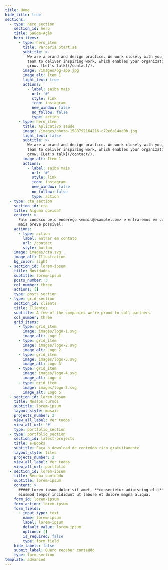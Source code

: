 ```yaml
---
title: Home
hide_title: true
sections:
  - type: hero_section
    section_id: hero
    title: Saúde+Ação
    hero_items:
      - type: hero_item
        title: Parceria Start.se
        subtitle: >-
          We are a brand and design practice. We work closely with you, your
          team to deliver inspiring work, which enables your organization to
          grow. [Let's talk](/contact/).
        image: /images/bg-app.jpg
        image_alt: Item 1
        light_text: true
        actions:
          - label: saiba mais
            url: '#'
            style: link
            icon: instagram
            new_window: false
            no_follow: false
            type: action
      - type: hero_item
        title: Aplicativo saúde
        image: /images/photo-1588792164216-c72e6a14ae0b.jpg
        light_text: false
        subtitle: >-
          We are a brand and design practice. We work closely with you, your
          team to deliver inspiring work, which enables your organization to
          grow. [Let's talk](/contact/).
        image_alt: Item 1
        actions:
          - label: saiba mais
            url: '#'
            style: link
            icon: instagram
            new_window: false
            no_follow: false
            type: action
  - type: cta_section
    section_id: cta
    title: Alguma dúvida?
    content: >
      Fale conosco pelo endereço <email@example.com> e entraremos em contato o
      mais breve possível!
    actions:
      - type: action
        label: entrar em contato
        url: /contact
        style: button
    image: images/cta.svg
    image_alt: Illustration
    bg_color: light
  - section_id: lorem-ipsum
    title: Novidades
    subtitle: lorem-ipsum
    posts_number: 3
    col_number: three
    actions: []
    type: posts_section
  - type: grid_section
    section_id: clients
    title: Clientes
    subtitle: A few of the companies we're proud to call partners
    col_number: three
    grid_items:
      - type: grid_item
        image: images/logo-1.svg
        image_alt: Logo 1
      - type: grid_item
        image: images/logo-2.svg
        image_alt: Logo 2
      - type: grid_item
        image: images/logo-3.svg
        image_alt: Logo 3
      - type: grid_item
        image: images/logo-4.svg
        image_alt: Logo 4
      - type: grid_item
        image: images/logo-5.svg
        image_alt: Logo 5
  - section_id: lorem-ipsum
    title: Nossos cursos
    subtitle: lorem-ipsum
    layout_style: mosaic
    projects_number: 2
    view_all_label: Ver todos
    view_all_url: '#'
    type: portfolio_section
  - type: portfolio_section
    section_id: latest-projects
    title: e-Books
    subtitle: Faça o download de conteúdo rico gratuitamente
    layout_style: tiles
    projects_number: 2
    view_all_label: Ver todos
    view_all_url: portfolio
  - section_id: lorem-ipsum
    title: Receba conteúdo
    subtitle: lorem-ipsum
    content: >
      ##### Lorem ipsum dolor sit amet, **consectetur adipiscing elit**, sed do
      eiusmod tempor incididunt ut labore et dolore magna aliqua.
    form_id: lorem-ipsum
    form_action: lorem-ipsum
    form_fields:
      - input_type: text
        name: lorem-ipsum
        label: lorem-ipsum
        default_value: lorem-ipsum
        options: []
        is_required: false
        type: form_field
    hide_labels: false
    submit_label: Quero receber conteúdo
    type: form_section
template: advanced
---
```

